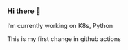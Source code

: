 ### Hi there 👋

<!--
**karthi89ck/karthi89ck** is a ✨ _special_ ✨ repository because its `README.md` (this file) appears on your GitHub profile.

Here are some ideas to get you started:

- 🔭 I’m currently working on K8s, Python
-->
I’m currently working on K8s, Python

This is my first change in github actions